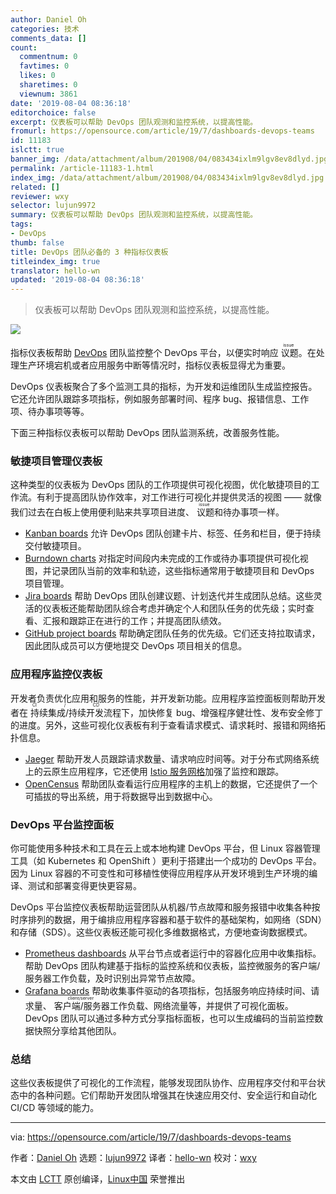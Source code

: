 ```yaml
---
author: Daniel Oh
categories: 技术
comments_data: []
count:
  commentnum: 0
  favtimes: 0
  likes: 0
  sharetimes: 0
  viewnum: 3861
date: '2019-08-04 08:36:18'
editorchoice: false
excerpt: 仪表板可以帮助 DevOps 团队观测和监控系统，以提高性能。
fromurl: https://opensource.com/article/19/7/dashboards-devops-teams
id: 11183
islctt: true
banner_img: /data/attachment/album/201908/04/083434ixlm9lgv8ev8dlyd.jpg
permalink: /article-11183-1.html
index_img: /data/attachment/album/201908/04/083434ixlm9lgv8ev8dlyd.jpg.thumb.jpg
related: []
reviewer: wxy
selector: lujun9972
summary: 仪表板可以帮助 DevOps 团队观测和监控系统，以提高性能。
tags:
- DevOps
thumb: false
title: DevOps 团队必备的 3 种指标仪表板
titleindex_img: true
translator: hello-wn
updated: '2019-08-04 08:36:18'
---
```



> 
> 仪表板可以帮助 DevOps 团队观测和监控系统，以提高性能。
> 
> 
> 


![](/data/attachment/album/201908/04/083434ixlm9lgv8ev8dlyd.jpg)


指标仪表板帮助 [DevOps](https://opensource.com/resources/devops) 团队监控整个 DevOps 平台，以便实时响应<ruby> 议题 <rt>  issue </rt></ruby>。在处理生产环境宕机或者应用服务中断等情况时，指标仪表板显得尤为重要。


DevOps 仪表板聚合了多个监测工具的指标，为开发和运维团队生成监控报告。它还允许团队跟踪多项指标，例如服务部署时间、程序 bug、报错信息、工作项、待办事项等等。


下面三种指标仪表板可以帮助 DevOps 团队监测系统，改善服务性能。


### 敏捷项目管理仪表板


这种类型的仪表板为 DevOps 团队的工作项提供可视化视图，优化敏捷项目的工作流。有利于提高团队协作效率，对工作进行可视化并提供灵活的视图 —— 就像我们过去在白板上使用便利贴来共享项目进度、<ruby> 议题 <rt>  issue </rt></ruby>和待办事项一样。


* [Kanban boards](https://opensource.com/article/19/1/productivity-tool-taskboard) 允许 DevOps 团队创建卡片、标签、任务和栏目，便于持续交付敏捷项目。
* [Burndown charts](https://openpracticelibrary.com/practice/burndown/) 对指定时间段内未完成的工作或待办事项提供可视化视图，并记录团队当前的效率和轨迹，这些指标通常用于敏捷项目和 DevOps 项目管理。
* [Jira boards](https://www.atlassian.com/software/jira) 帮助 DevOps 团队创建议题、计划迭代并生成团队总结。这些灵活的仪表板还能帮助团队综合考虑并确定个人和团队任务的优先级；实时查看、汇报和跟踪正在进行的工作；并提高团队绩效。
* [GitHub project boards](https://opensource.com/life/15/11/short-introduction-github) 帮助确定团队任务的优先级。它们还支持拉取请求，因此团队成员可以方便地提交 DevOps 项目相关的信息。


### 应用程序监控仪表板


开发者负责优化应用和服务的性能，并开发新功能。应用程序监控面板则帮助开发者在<ruby> 持续集成/持续开发 <rt>  CI / CD </rt></ruby>流程下，加快修复 bug、增强程序健壮性、发布安全修丁的进度。另外，这些可视化仪表板有利于查看请求模式、请求耗时、报错和网络拓扑信息。


* [Jaeger](https://www.jaegertracing.io/) 帮助开发人员跟踪请求数量、请求响应时间等。对于分布式网络系统上的云原生应用程序，它还使用 [Istio 服务网格](https://opensource.com/article/19/3/getting-started-jaeger)加强了监控和跟踪。
* [OpenCensus](https://opencensus.io/) 帮助团队查看运行应用程序的主机上的数据，它还提供了一个可插拔的导出系统，用于将数据导出到数据中心。


### DevOps 平台监控面板


你可能使用多种技术和工具在云上或本地构建 DevOps 平台，但 Linux 容器管理工具（如 Kubernetes 和 OpenShift ）更利于搭建出一个成功的 DevOps 平台。因为 Linux 容器的不可变性和可移植性使得应用程序从开发环境到生产环境的编译、测试和部署变得更快更容易。


DevOps 平台监控仪表板帮助运营团队从机器/节点故障和服务报错中收集各种按时序排列的数据，用于编排应用程序容器和基于软件的基础架构，如网络（SDN）和存储（SDS）。这些仪表板还能可视化多维数据格式，方便地查询数据模式。


* [Prometheus dashboards](https://opensource.com/article/18/12/introduction-prometheus) 从平台节点或者运行中的容器化应用中收集指标。帮助 DevOps 团队构建基于指标的监控系统和仪表板，监控微服务的客户端/服务器工作负载，及时识别出异常节点故障。
* [Grafana boards](https://opensource.com/article/17/8/linux-grafana) 帮助收集事件驱动的各项指标，包括服务响应持续时间、请求量、<ruby> 客户端/服务器 <rt>  client/server </rt></ruby>工作负载、网络流量等，并提供了可视化面板。DevOps 团队可以通过多种方式分享指标面板，也可以生成编码的当前监控数据快照分享给其他团队。


### 总结


这些仪表板提供了可视化的工作流程，能够发现团队协作、应用程序交付和平台状态中的各种问题。它们帮助开发团队增强其在快速应用交付、安全运行和自动化 CI/CD 等领域的能力。




---


via: <https://opensource.com/article/19/7/dashboards-devops-teams>


作者：[Daniel Oh](https://opensource.com/users/daniel-ohhttps://opensource.com/users/daniel-ohhttps://opensource.com/users/heronthecli) 选题：[lujun9972](https://github.com/lujun9972) 译者：[hello-wn](https://github.com/hello-wn) 校对：[wxy](https://github.com/wxy)


本文由 [LCTT](https://github.com/LCTT/TranslateProject) 原创编译，[Linux中国](https://linux.cn/) 荣誉推出